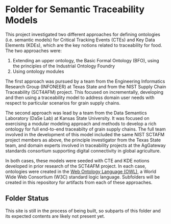# Folder for Semantic Traceability Models
This project investigated two different approaches for defining ontologies (i.e. semantic models) for Critical Tracking Events (CTEs) and Key Data Elements (KDEs), which are the key notions related to traceability for food.  The two approaches were:
1. Extending an upper ontology, the Basic Formal Ontology (BFO), using the principles of the Industrial Ontology Foundry 
2. Using ontology modules

The first approach was pursued by a team from the Engineering Informatics Research Group (INFONEER) at Texas State and from the NIST Supply Chain Traceability (SCT4AFM) project.  This focused on incrementally, developing and then using a traceability model to address domain user needs with respect to particular scenarios for grain supply chains.

The second approach was lead by a team from the Data Semantics Laboratory (DaSe Lab) at Kansas State University.  It was focused on exercising a modular modeling approach and methods to develop a rich ontology for full end-to-end traceabilty of grain supply chains.  The full team involved in the development of this model included the same NIST SCTAFM project members as above, the principle investigator from the Texas State team, and domain experts involved in traceability projects at the AgGateway standards consortium supporting digital connectivity in global agriculture.

In both cases, these models were seeded with CTE and KDE notions developed in prior research of the SCT4AFM project. In each case, ontologies were created in the [Web Ontology Language (OWL)](https://www.w3.org/TR/2012/REC-owl2-overview-20121211/), a World Wide Web Consortium (W3C) standard logic language. Subfolders will be created in this repository for artifacts from each of these approaches.  

## Folder Status
This site is still in the process of being built, so subparts of this folder and its expected contents are likely not present yet.

